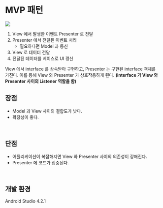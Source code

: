 # MVP 패턴
<img src="https://user-images.githubusercontent.com/55652161/122255725-5ef98c00-cf09-11eb-84aa-48e6e54f58e1.png">

1. View 에서 발생한 이벤트 Presenter 로 전달
2. Presenter 에서 전달된 이벤트 처리
    - 필요하다면 Model 과 통신
3. View 로 데이터 전달
4. 전달된 데이터를 베이스로 UI 갱신

View 에서 interface 를 상속받아 구현하고, Presenter 는 구현된 interface 객체를 가진다. 이를 통해 View 와 Presenter 가 상호작용하게 된다. **(interface 가 View 와 Presenter 사이의 Listener 역할을 함)**
<br/>

## 장점
- Model 과 View 사이의 결합도가 낮다. 
- 확장성이 좋다.

<br/>

## 단점
- 어플리케이션이 복잡해지면 View 와 Presenter 사이의 의존성이 강해진다.
- Presenter 에 코드가 집중된다.

<br/>

## 개발 환경

Android Studio 4.2.1